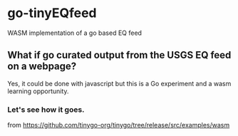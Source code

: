 # go-tinyEQfeed
WASM implementation of a go based EQ feed

## What if go curated output from the USGS EQ feed on a webpage? 
Yes, it could be done with javascript but this is a Go experiment and a wasm learning opportunity.

### Let's see how it goes.

from https://github.com/tinygo-org/tinygo/tree/release/src/examples/wasm